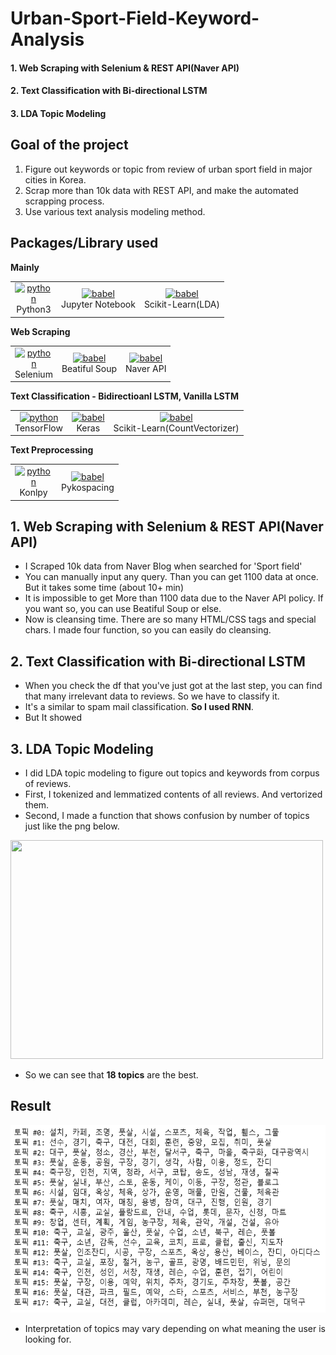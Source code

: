 # Urban-Sport-Field-Keyword-Analysis

#### 1. Web Scraping with Selenium & REST API(Naver API)
#### 2. Text Classification with Bi-directional LSTM
#### 3. LDA Topic Modeling

## Goal of the project
1. Figure out keywords or topic from review of urban sport field in major cities in Korea.
2. Scrap more than 10k data with REST API, and make the automated scrapping process.
3. Use various text analysis modeling method.

## Packages/Library used

**Mainly**
<table>
<tbody>
    <tr>
        <td width="60">
            <div align="center"><a href="https://www.python.org/" target="_blank"> <img src="https://github.com/miniwa00/Urban-Sport-Field-Keyword-Analysis/assets/47784464/f8ac5984-af72-4233-9045-08df71a7cbf4" alt="python" width="100" height="45"/> 
            </a><br>Python3</br></div>
        </td>
        <td>
            <div align="center"><a href="https://babeljs.io/" target="_blank"> <img src="https://github.com/miniwa00/Urban-Sport-Field-Keyword-Analysis/assets/47784464/0b29652b-0c8a-4d9a-8e0d-a639ef814cfd" alt="babel" width="70" height="40"/> 
        </a><br>Jupyter Notebook</br></div>
        </td>
        <td>
            <div align="center"><a href="https://babeljs.io/" target="_blank"> <img src="https://github.com/miniwa00/Urban-Sport-Field-Keyword-Analysis/assets/47784464/39bdc13a-d6e6-41a3-b3a4-fb34eb6bc70b" alt="babel" width="80" height="40"/> 
            </a><br>Scikit-Learn(LDA)</br></div>
        </td>
</tbody>
</table>

**Web Scraping**
<table>
<tbody>
    <tr>
        <td width="60">
            <div align="center"><a href="https://www.python.org/" target="_blank"> <img src="https://github.com/miniwa00/Urban-Sport-Field-Keyword-Analysis/assets/47784464/54a2d184-3716-4c4d-b4a5-715e649b02a0" alt="python" width="40" height="40"/> 
            </a><br>Selenium</br></div>
        </td>
        <td>
            <div align="center"><a href="https://babeljs.io/" target="_blank"> <img src="https://github.com/miniwa00/Urban-Sport-Field-Keyword-Analysis/assets/47784464/098283aa-084a-4082-8d06-fff8eb429782" alt="babel" width="70" height="40"/> 
            </a><br>Beatiful Soup</br></div>
        </td>
        <td>
            <div align="center"><a href="https://babeljs.io/" target="_blank"> <img src="https://github.com/miniwa00/Urban-Sport-Field-Keyword-Analysis/assets/47784464/6c8fb542-4dde-4b60-8fee-ca87620e1088" alt="babel" width="140" height="70"/> 
            </a><br>Naver API</br></div>
        </td>
</tbody>
</table>

**Text Classification - Bidirectioanl LSTM, Vanilla LSTM**
<table>
<tbody>
    <tr>
        <td width="60">
            <div align="center"><a href="https://www.python.org/" target="_blank"> <img src="https://github.com/miniwa00/Urban-Sport-Field-Keyword-Analysis/assets/47784464/771a8263-432d-4d2b-a9bf-2768bf847ceb" alt="python" width="100" height="50"/> 
            </a><br>TensorFlow</br></div>
        </td>
        <td>
            <div align="center"><a href="https://babeljs.io/" target="_blank"> <img src="https://github.com/miniwa00/Urban-Sport-Field-Keyword-Analysis/assets/47784464/8af421b6-f924-41a6-8867-77e3097d011f" alt="babel" width="70" height="40"/> 
            </a><br>Keras</br></div>
        </td>
        <td>
            <div align="center"><a href="https://babeljs.io/" target="_blank"> <img src="https://github.com/miniwa00/Urban-Sport-Field-Keyword-Analysis/assets/47784464/39bdc13a-d6e6-41a3-b3a4-fb34eb6bc70b" alt="babel" width="80" height="40"/> 
            </a><br>Scikit-Learn(CountVectorizer)</br></div>
        </td>
</tbody>
</table>

**Text Preprocessing**

<table>
<tbody>
    <tr>
        <td width="60">
            <div align="center"><a href="https://www.python.org/" target="_blank"> <img src="https://github.com/miniwa00/Urban-Sport-Field-Keyword-Analysis/assets/47784464/ac0d12f0-9db6-4fe7-be05-214cd7db500d" alt="python" width="100" height="50"/> 
            </a><br>Konlpy</br></div>
        </td>
        <td>
            <div align="center"><a href="https://babeljs.io/" target="_blank"> <img src="https://github.com/miniwa00/Urban-Sport-Field-Keyword-Analysis/assets/47784464/83434a59-3d87-4a87-b3e2-bdbc4823c12c" alt="babel" width="50" height="50"/> 
            </a><br>Pykospacing</br></div>
        </td>
</tbody>
</table>




## 1. Web Scraping with Selenium & REST API(Naver API)
- I Scraped 10k data from Naver Blog when searched for 'Sport field'
- You can manually input any query. Than you can get 1100 data at once. But it takes some time (about 10+ min)
- It is impossible to get More than 1100 data due to the Naver API policy. If you want so, you can use Beatiful Soup or else.
- Now is cleansing time. There are so many HTML/CSS tags and special chars. I made four function, so you can easily do cleansing.

## 2. Text Classification with Bi-directional LSTM
- When you check the df that you've just got at the last step, you can find that many irrelevant data to reviews. So we have to classify it.
- It's a similar to spam mail classification. **So I used RNN**.
- But It showed 

## 3. LDA Topic Modeling
- I did LDA topic modeling to figure out topics and keywords from corpus of reviews.
- First, I tokenized and lemmatized contents of all reviews. And vertorized them.
- Second, I made a function that shows confusion by number of topics just like the png below.
<img src="https://github.com/miniwa00/Urban-Sport-Field-Keyword-Analysis/assets/47784464/1a026bce-a19e-40cd-b2c9-a72f0e8050bf" width="500" height="350"/>

- So we can see that **18 topics** are the best.

## Result
<img src="assets/topic_result.png" width=550 height=300/>

- Interpretation of topics may vary depending on what meaning the user is looking for.

